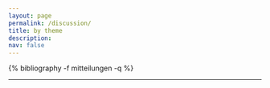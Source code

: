 ```yaml
---
layout: page
permalink: /discussion/
title: by theme
description:   
nav: false
---
```


<!-- _pages/publications.md -->
<div class="publications">

  {% bibliography -f mitteilungen -q  %}

</div>


---
